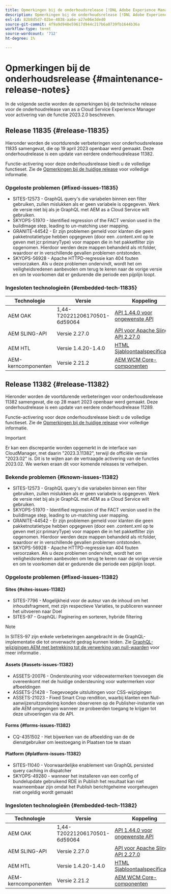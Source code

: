 ```yaml
---
title: Opmerkingen bij de onderhoudsrelease [!DNL Adobe Experience Manager] as a Cloud Service gekoppeld aan activering van de 2023.2.0-functie.
description: Opmerkingen bij de onderhoudsrelease [!DNL Adobe Experience Manager] as a Cloud Service gekoppeld aan activering van de 2023.2.0-functie.
exl-id: 82b8d5d7-02be-4038-aa6e-a27e06e3ded0
source-git-commit: 4f9a9d940e59617d944c217b6a0739fb1644b36a
workflow-type: tm+mt
source-wordcount: '712'
ht-degree: 1%

---
```


# Opmerkingen bij de onderhoudsrelease {#maintenance-release-notes}

In de volgende sectie worden de opmerkingen bij de technische release voor de onderhoudrelease van as a Cloud Service Experience Manager voor activering van de functie 2023.2.0 beschreven.

## Release 11835 {#release-11835}

Hieronder worden de voortdurende verbeteringen voor onderhoudsrelease 11835 samengevat, die op 19 april 2023 openbaar werd gemaakt. Deze onderhoudrelease is een update van eerdere onderhoudrelease 11382.

Functie-activering voor deze onderhoudsrelease biedt u de volledige functieset. Zie de [Opmerkingen bij de huidige release](/help/release-notes/release-notes-cloud/release-notes-current.md) voor volledige informatie.

### Opgeloste problemen {#fixed-issues-11835}

- SITES-12573 - GraphQL query&#39;s die variabelen binnen een filter gebruiken, zullen mislukken als er geen variabele is opgegeven. Werk de versie niet bij als je GraphQL met AEM as a Cloud Service wilt gebruiken.
- SKYOPS-51970 - Identified regression of the FACT version used in the buildImage step, leading to un-matching user mapping.
- GRANITE-44542 - Er zijn problemen gemeld voor klanten die geen pakketnotatietype hebben opgegeven (door een .content.xml op te geven met jcr:primaryType) voor mappen die in het pakketfilter zijn opgenomen. Hierdoor werden deze mappen behandeld als nt:folder, waardoor er in verschillende gevallen problemen ontstonden.
- SKYOPS-56928 - Apache HTTPD-regressie kan 404 fouten veroorzaken. Als u deze problemen ondervindt, wordt het om veiligheidsredenen aanbevolen om terug te keren naar de vorige versie en om te voorkomen dat er gedurende die periode een pijplijn loopt.

### Ingesloten technologieën {#embedded-tech-11835}

| Technologie | Versie | Koppeling |
|---|---|---|
| AEM OAK | 1,44-T20221206170501-6d59064 | [API 1.44.0 voor ongewenste API](https://www.javadoc.io/doc/org.apache.jackrabbit/oak-api/1.44.0/index.html) |
| AEM SLING-API | Versie 2.27.0 | [API voor Apache Sling API 2.27.0](https://www.javadoc.io/doc/org.apache.sling/org.apache.sling.api/latest/index.html) |
| AEM HTL | Versie 1.4.20-1.4.0 | [HTML Sjabloontaalspecificaties](https://github.com/adobe/htl-spec) |
| AEM-kerncomponenten | Versie 2.21.2 | [AEM WCM Core-componenten](https://github.com/adobe/aem-core-wcm-components) |

## Release 11382 {#release-11382}

Hieronder worden de voortdurende verbeteringen voor onderhoudsrelease 11382 samengevat, die op 28 maart 2023 openbaar werd gemaakt. Deze onderhoudrelease is een update van eerdere onderhoudrelease 11289.

Functie-activering voor deze onderhoudsrelease biedt u de volledige functieset. Zie de [Opmerkingen bij de huidige release](/help/release-notes/release-notes-cloud/release-notes-current.md) voor volledige informatie.

>[!IMPORTANT]
>
> Er kan een discrepantie worden opgemerkt in de interface van CloudManager, met daarin &quot;2023.3.11382&quot;, terwijl de officiële versie &quot;2023.02&quot; is. Dit is te wijten aan de vertraagde activering van de functies 2023.02.
> We werken eraan dit voor komende releases te verhelpen.

### Bekende problemen {#known-issues-11382}

- SITES-12573 - GraphQL query&#39;s die variabelen binnen een filter gebruiken, zullen mislukken als er geen variabele is opgegeven. Werk de versie niet bij als je GraphQL met AEM as a Cloud Service wilt gebruiken.
- SKYOPS-51970 - Identified regression of the FACT version used in the buildImage step, leading to un-matching user mapping.
- GRANITE-44542 - Er zijn problemen gemeld voor klanten die geen pakketnotatietype hebben opgegeven (door een .content.xml op te geven met jcr:primaryType) voor mappen die in het pakketfilter zijn opgenomen. Hierdoor werden deze mappen behandeld als nt:folder, waardoor er in verschillende gevallen problemen ontstonden.
- SKYOPS-56928 - Apache HTTPD-regressie kan 404 fouten veroorzaken. Als u deze problemen ondervindt, wordt het om veiligheidsredenen aanbevolen om terug te keren naar de vorige versie en om te voorkomen dat er gedurende die periode een pijplijn loopt.

### Opgeloste problemen {#fixed-issues-11382}

#### Sites {#sites-issues-11382}

- SITES-7796 - Mogelijkheid voor de auteur van de inhoud om het inhoudsfragment, met zijn respectieve Variaties, te publiceren wanneer het uitvoeren naar Doel
- SITES-97 - GraphQL: Paginering en sorteren, hybride filtering

>[!NOTE]
>
> In SITES-97 zijn enkele verbeteringen aangebracht in de GraphQL-implementatie die tot onverwacht gedrag kunnen leiden. Zie [GraphQL-wijzigingen AEM met betrekking tot de verwerking van null-waarden](https://experienceleague.adobe.com/docs/experience-cloud-kcs/kbarticles/KA-21792.html) voor meer informatie .

#### Assets {#assets-issues-11382}

- ASSETS-20076 - Ondersteuning voor videowatermerken toevoegen die overeenkomt met de huidige ondersteuning voor watermerken voor afbeeldingen
- ASSETS-21428 - Toegevoegde uitsluitingen voor CSS-wijzigingen
- ASSETS-21023 - Fixed Smart Crop rendition, waarbij klanten een Null-aanwijzeruitzondering konden observeren op de Publisher-instantie van alle AEM omgevingen wanneer ze probeerden toegang te krijgen tot deze uitvoeringen via de API.

#### Forms {#forms-issues-11382}

- CQ-4351502 - Het bijwerken van de afbeelding van de de dienstgebruiker om leestoegang in Plaatsen toe te staan

#### Platform {#platform-issues-11382}

- SITES-11040 - Voorwaardelijke enablement van GraphQL persisted query caching in dispatcher
- SKYOPS-49280 - wanneer het installeren van een config of bundelupdate gebruikend RDE in Publish het resultaat kan niet waarneembaar zijn omdat het Publish berichtgeheime voorgeheugen niet ongeldig wordt gemaakt

### Ingesloten technologieën {#embedded-tech-11382}

| Technologie | Versie | Koppeling |
|---|---|---|
| AEM OAK | 1,44-T20221206170501-6d59064 | [API 1.44.0 voor ongewenste API](https://www.javadoc.io/doc/org.apache.jackrabbit/oak-api/1.44.0/index.html) |
| AEM SLING-API | Versie 2.27.0 | [API voor Apache Sling API 2.27.0](https://www.javadoc.io/doc/org.apache.sling/org.apache.sling.api/latest/index.html) |
| AEM HTL | Versie 1.4.20-1.4.0 | [HTML Sjabloontaalspecificaties](https://github.com/adobe/htl-spec) |
| AEM-kerncomponenten | Versie 2.21.2 | [AEM WCM Core-componenten](https://github.com/adobe/aem-core-wcm-components) |
